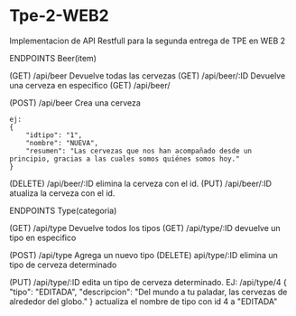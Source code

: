 # Tpe-2-WEB2
Implementacion de API Restfull para la segunda entrega de TPE en WEB 2

ENDPOINTS Beer(item)

(GET) /api/beer Devuelve todas las cervezas
(GET) /api/beer/:ID Devuelve una cerveza en especifico
(GET) /api/beer/

(POST) /api/beer Crea una cerveza
	
	ej:
    {
        "idtipo": "1",
        "nombre": "NUEVA",
        "resumen": "Las cervezas que nos han acompañado desde un principio, gracias a las cuales somos quiénes somos hoy."
    }

(DELETE) /api/beer/:ID elimina la cerveza con el id.
(PUT) /api/beer/:ID atualiza la cerveza con el id.

ENDPOINTS Type(categoria)

(GET) /api/type Devuelve todos los tipos 
(GET) /api/type/:ID devuelve un tipo en especifico

(POST) /api/type Agrega un nuevo tipo
(DELETE) api/type/:ID elimina un tipo de cerveza determinado

(PUT) /api/type/:ID edita un tipo de cerveza determinado.
	EJ:    /api/type/4
		{
		"tipo": "EDITADA",
        	"descripcion": "Del mundo a tu paladar, las cervezas de alrededor del globo."
		}
	actualiza el nombre de tipo con id 4 a "EDITADA"




	
